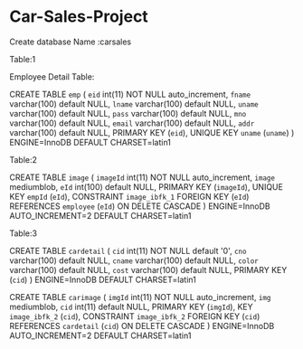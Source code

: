# Car-Sales-Project

Create database Name :carsales

Table:1

Employee Detail Table: 

CREATE TABLE `emp` (
  `eid` int(11) NOT NULL auto_increment,
  `fname` varchar(100) default NULL,
  `lname` varchar(100) default NULL,
  `uname` varchar(100) default NULL,
  `pass` varchar(100) default NULL,
  `mno` varchar(100) default NULL,
  `email` varchar(100) default NULL,
  `addr` varchar(100) default NULL,
  PRIMARY KEY  (`eid`),
  UNIQUE KEY `uname` (`uname`)
) ENGINE=InnoDB DEFAULT CHARSET=latin1

Table:2

CREATE TABLE `image` (
`imageId` int(11) NOT NULL auto_increment,
`image` mediumblob,
`eId` int(100) default NULL,
PRIMARY KEY  (`imageId`),
UNIQUE KEY `empId` (`eId`),
CONSTRAINT `image_ibfk_1` FOREIGN KEY (`eId`) REFERENCES `employee` (`eId`) ON DELETE CASCADE
) ENGINE=InnoDB AUTO_INCREMENT=2 DEFAULT CHARSET=latin1

Table:3

CREATE TABLE `cardetail` (
`cid` int(11) NOT NULL default '0',
`cno` varchar(100) default NULL,
`cname` varchar(100) default NULL,
`color` varchar(100) default NULL,
`cost` varchar(100) default NULL,
PRIMARY KEY  (`cid`)
) ENGINE=InnoDB DEFAULT CHARSET=latin1

CREATE TABLE `carimage` (
`imgId` int(11) NOT NULL auto_increment,
`img` mediumblob,
`cid` int(11) default NULL,
PRIMARY KEY  (`imgId`),
KEY `image_ibfk_2` (`cid`),
CONSTRAINT `image_ibfk_2` FOREIGN KEY (`cid`) REFERENCES `cardetail` (`cid`) ON DELETE CASCADE
) ENGINE=InnoDB AUTO_INCREMENT=2 DEFAULT CHARSET=latin1
